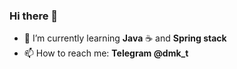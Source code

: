 ### Hi there 👋


- 🌱 I’m currently learning <b>Java</b> ☕ and __Spring stack__
- 📫 How to reach me: 
      <b>Telegram @dmk_t</b>
